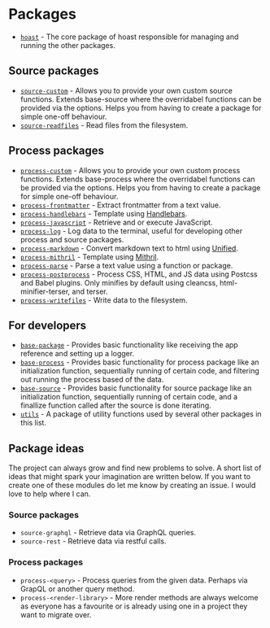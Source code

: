# Packages

- [`hoast`](/packages/hoast) - The core package of hoast responsible for managing and running the other packages.

## Source packages

- [`source-custom`](/packages/source-custom) - Allows you to provide your own custom source functions. Extends base-source where the overridabel functions can be provided via the options. Helps you from having to create a package for simple one-off behaviour.
- [`source-readfiles`](/packages/source-readfiles) - Read files from the filesystem.

## Process packages

- [`process-custom`](/packages/process-custom) - Allows you to provide your own custom process functions. Extends base-process where the overridabel functions can be provided via the options. Helps you from having to create a package for simple one-off behaviour.
- [`process-frontmatter`](/packages/process-frontmatter) - Extract frontmatter from a text value.
- [`process-handlebars`](/packages/process-handlebars) - Template using [Handlebars](https://github.com/handlebars-lang/handlebars.js#readme).
- [`process-javascript`](/packages/process-javascript) - Retrieve and or execute JavaScript.
- [`process-log`](/packages/process-log) - Log data to the terminal, useful for developing other process and source packages.
- [`process-markdown`](/packages/process-markdown) - Convert markdown text to html using [Unified](https://github.com/unifiedjs/unified#readme).
- [`process-mithril`](/packages/process-mithril) - Template using [Mithril](https://github.com/MithrilJS/mithril.js#readme).
- [`process-parse`](/packages/process-parse) - Parse a text value using a function or package.
- [`process-postprocess`](/packages/process-postprocess) - Process CSS, HTML, and JS data using Postcss and Babel plugins. Only minifies by default using cleancss, html-minifier-terser, and terser.
- [`process-writefiles`](/packages/process-writefiles) - Write data to the filesystem.

## For developers

- [`base-package`](/packages/base-package) - Provides basic functionality like receiving the app reference and setting up a logger.
- [`base-process`](/packages/base-process) - Provides basic functionality for process package like an initialization function, sequentially running of certain code, and filtering out running the process based of the data.
- [`base-source`](/packages/base-source) - Provides basic functionality for source package like an initialization function, sequentially running of certain code, and a finallize function called after the source is done iterating.
- [`utils`](/packages/utils) - A package of utility functions used by several other packages in this list.

## Package ideas

The project can always grow and find new problems to solve. A short list of ideas that might spark your imagination are written below. If you want to create one of these modules do let me know by creating an issue. I would love to help where I can.

### Source packages

- `source-graphql` - Retrieve data via GraphQL queries.
- `source-rest` - Retrieve data via restful calls.

### Process packages

- `process-<query>` - Process queries from the given data. Perhaps via GrapQL or another query method.
- `process-<render-library>` - More render methods are always welcome as everyone has a favourite or is already using one in a project they want to migrate over.
